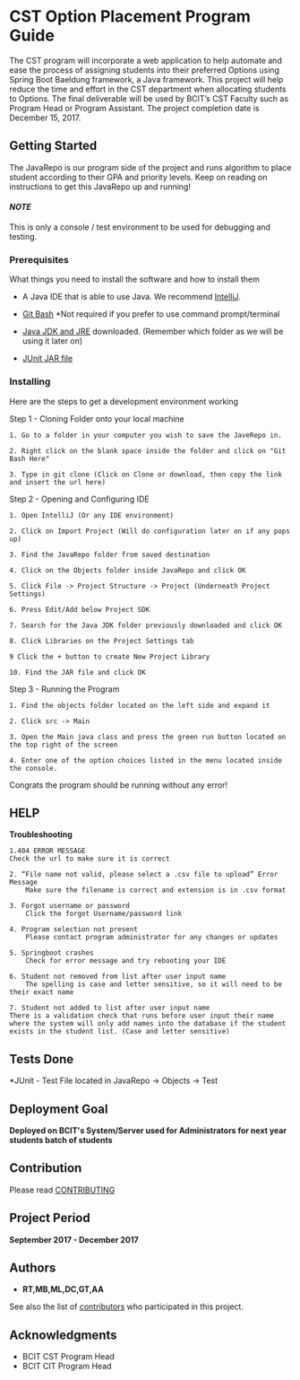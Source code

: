 # CST Option Placement Program Guide

The CST program will incorporate a web application to help automate and ease the process of assigning students into their preferred Options using Spring Boot Baeldung framework, a Java framework. This project will help reduce the time and effort in the CST department when allocating students to Options. The final deliverable will be used by BCIT’s CST Faculty such as Program Head or Program Assistant. The project completion date is December 15, 2017.

## Getting Started

The JavaRepo is our program side of the project and runs algorithm to place student according to their GPA and priority levels. Keep on reading on instructions to get this JavaRepo up and running!

#### ***NOTE***
This is only a console / test environment to be used for debugging and testing.

### Prerequisites

What things you need to install the software and how to install them


* A Java IDE that is able to use Java. We recommend [IntelliJ](https://www.jetbrains.com/idea/download/#section=windows).

* [Git Bash](https://git-scm.com/downloads) *Not required if you prefer to use command prompt/terminal

* [Java JDK and JRE](http://www.oracle.com/technetwork/java/javase/downloads/index.html)  downloaded. (Remember which folder as we will be using it later on)

* [JUnit JAR file](https://sourceforge.net/projects/junit/)



### Installing

Here are the steps to get a development environment working

Step 1 - Cloning Folder onto your local machine

```
1. Go to a folder in your computer you wish to save the JaveRepo in.

2. Right click on the blank space inside the folder and click on "Git Bash Here"

3. Type in git clone (Click on Clone or download, then copy the link and insert the url here)

```

Step 2 - Opening and Configuring IDE

```
1. Open IntelliJ (Or any IDE environment)

2. Click on Import Project (Will do configuration later on if any pops up)

3. Find the JavaRepo folder from saved destination

4. Click on the Objects folder inside JavaRepo and click OK

5. Click File -> Project Structure -> Project (Underneath Project Settings)

6. Press Edit/Add below Project SDK

7. Search for the Java JDK folder previously downloaded and click OK

8. Click Libraries on the Project Settings tab

9 Click the + button to create New Project Library

10. Find the JAR file and click OK

```

Step 3 - Running the Program

```
1. Find the objects folder located on the left side and expand it 

2. Click src -> Main

3. Open the Main java class and press the green run button located on the top right of the screen

4. Enter one of the option choices listed in the menu located inside the console.

```

Congrats the program should be running without any error!


## HELP

**Troubleshooting**

```
1.404 ERROR MESSAGE 
Check the url to make sure it is correct 

2. “File name not valid, please select a .csv file to upload” Error Message
	Make sure the filename is correct and extension is in .csv format
    
3. Forgot username or password 
	Click the forgot Username/password link
    
4. Program selection not present 
	Please contact program administrator for any changes or updates
    
5. Springboot crashes
	Check for error message and try rebooting your IDE
    
6. Student not removed from list after user input name
	The spelling is case and letter sensitive, so it will need to be their exact name 
    
7. Student not added to list after user input name
There is a validation check that runs before user input their name where the system will only add names into the database if the student exists in the student list. (Case and letter sensitive)

```


## Tests Done

*JUnit - Test File located in JavaRepo -> Objects -> Test



## Deployment Goal

**Deployed on BCIT's System/Server used for Administrators for next year students batch of students**


## Contribution

Please read [CONTRIBUTING](https://github.com/ACIT-3900/JavaRepo/graphs/contributors) 


## Project Period

**September 2017 - December 2017**


## Authors

* **RT,MB,ML,DC,GT,AA** 

See also the list of [contributors](https://github.com/ACIT-3900/JavaRepo/graphs/contributors) who participated in this project.


## Acknowledgments

* BCIT CST Program Head
* BCIT CIT Program Head

